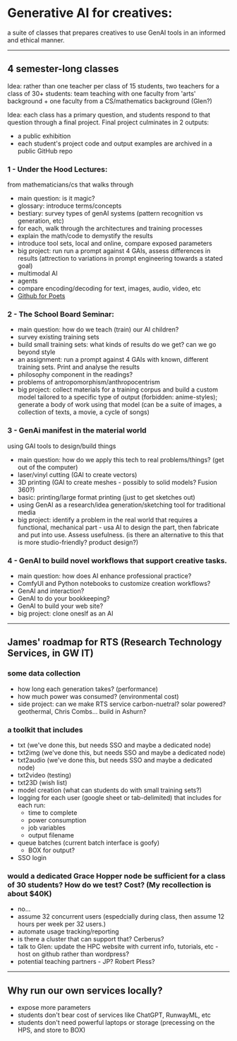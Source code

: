 # Generative AI for creatives:
a suite of classes that prepares creatives to use GenAI tools in an informed and ethical manner.

---
## 4 semester-long classes
Idea: rather than one teacher per class of 15 students, two teachers for a class of 30+ students: team teaching with one faculty from 'arts' background + one faculty from a CS/mathematics background (Glen?)

Idea: each class has a primary question, and students respond to that question through a final project. Final project culminates in 2 outputs:
- a public exhibition
- each student's project code and output examples are archived in a public GitHub repo

### 1 - Under the Hood Lectures:
from mathematicians/cs that walks through
- main question: is it magic?
- glossary: introduce terms/concepts
- bestiary: survey types of genAI systems (pattern recognition vs generation, etc)
- for each, walk through the architectures and training processes
- explain the math/code to demystify the results
- introduce tool sets, local and online, compare exposed parameters
- big project: run run a prompt against 4 GAIs, assess differences in results (attrection to variations in prompt engineering towards a stated goal)
- multimodal AI
- agents
- compare encoding/decoding for text, images, audio, video, etc
- [Github for Poets](https://www.youtube.com/playlist?list=PLRqwX-V7Uu6ZF9C0YMKuns9sLDzK6zoiV)

### 2 - The School Board Seminar:
- main question: how do we teach (train) our AI children?
- survey existing training sets
- build small training sets: what kinds of results do we get? can we go beyond style
- an assignment: run a prompt against 4 GAIs with known, different training sets. Print and analyse the results
- philosophy component in the readings?
- problems of antropomorphism/anthropocentrism
- big project: collect materials for a training corpus and build a custom model tailored to a specific type of output (forbidden: anime-styles); generate a body of work using that model (can be a suite of images, a collection of texts, a movie, a cycle of songs)

### 3 - GenAi manifest in the material world
using GAI tools to design/build things
- main question: how do we apply this tech to real problems/things? (get out of the computer)
- laser/vinyl cutting (GAI to create vectors)
- 3D printing (GAI to create meshes - possibly to solid models? Fusion 360?)
- basic: printing/large format printing (just to get sketches out)
- using GenAI as a research/idea generation/sketching tool for traditional media
- big project: identify a problem in the real world that requires a functional, mechanical part - usa AI to design the part, then fabricate and put into use. Assess usefulness. (is there an alternative to this that is more studio-friendly? product design?)

### 4 - GenAI to build novel workflows that support creative tasks.
- main question: how does AI enhance professional practice?
- ComfyUI and Python notebooks to customize creation workflows?
- GenAI and interaction?
- GenAI to do your bookkeeping?
- GenAI to build your web site?
- big project: clone oneslf as an AI

---
## James' roadmap for RTS (Research Technology Services, in GW IT)

### some data collection
- how long each generation takes? (performance)
- how much power was consumed? (environmental cost)
- side project: can we make RTS service carbon-nuetral? solar powered? geothermal, Chris Combs... build in Ashurn?

### a toolkit that includes
- txt (we've done this, but needs SSO and maybe a dedicated node)
- txt2img (we've done this, but needs SSO and maybe a dedicated node)
- txt2audio (we've done this, but needs SSO and maybe a dedicated node)
- txt2video (testing)
- txt23D (wish list)
- model creation (what can students do with small training sets?)
- logging for each user (google sheet or tab-delimited) that includes for each run:
  - time to complete
  - power consumption
  - job variables
  - output filename
- queue batches (current batch interface is goofy)
  - BOX for output?
- SSO login

### would a dedicated Grace Hopper node be sufficient for a class of 30 students? How do we test? Cost? (My recollection is about $40K)
- no...
- assume 32 concurrent users (espedcially during class, then assume 12 hours per week per 32 users.)
- automate usage tracking/reporting
- is there a cluster that can support that? Cerberus?
- talk to Glen: update the HPC website with current info, tutorials, etc - host on github rather than wordpress?
- potential teaching partners - JP? Robert Pless?

---
## Why run our own services locally?
- expose more parameters
- students don't bear cost of services like ChatGPT, RunwayML, etc
- students don't need powerful laptops or storage (precessing on the HPS, and store to BOX)
